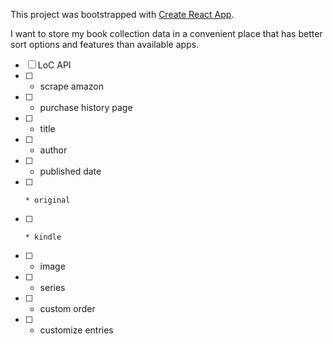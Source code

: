 
This project was bootstrapped with [Create React App](https://github.com/facebook/create-react-app).

I want to store my book collection data in a convenient place that has better sort options and features than available apps.

- [ ] LoC API
- [ ] * scrape amazon
- [ ]   * purchase history page
- [ ]   * title
- [ ]   * author
- [ ]   * published date
- [ ]     * original
- [ ]     * kindle
- [ ]   * image
- [ ]   * series
- [ ]   * custom order
- [ ]   * customize entries

